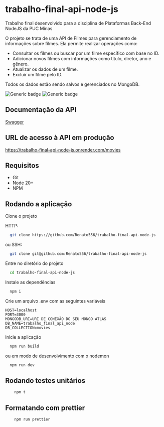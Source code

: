 # trabalho-final-api-node-js

Trabalho final desenvolvido para a disciplina de Plataformas Back-End NodeJS da PUC Minas

O projeto se trata de uma API de Filmes para gerenciamento de informações sobre filmes. Ela permite realizar operações como:

- Consultar os filmes ou buscar por um filme específico com base no ID.
- Adicionar novos filmes com informações como título, diretor, ano e gênero.
- Atualizar os dados de um filme.
- Excluir um filme pelo ID.

Todos os dados estão sendo salvos e gerenciados no MongoDB.

![Generic badge](https://img.shields.io/badge/Node-blue)
![Generic badge](https://img.shields.io/badge/mongodb-green)

## Documentação da API

[Swagger](https://trabalho-final-api-node-js.onrender.com/api-docs)

## URL de acesso à API em produção

https://trabalho-final-api-node-js.onrender.com/movies

## Requisitos

- Git
- Node 20+
- NPM

## Rodando a aplicação

Clone o projeto

HTTP:

```bash
  git clone https://github.com/Renato556/trabalho-final-api-node-js
```

ou SSH:

```bash
  git clone git@github.com:Renato556/trabalho-final-api-node-js
```

Entre no diretório do projeto

```bash
  cd trabalho-final-api-node-js
```

Instale as dependências

```bash
  npm i
```

Crie um arquivo .env com as seguintes variáveis

```text
HOST=localhost
PORT=3000
MONGODB_URI=URI DE CONEXÃO DO SEU MONGO ATLAS
DB_NAME=trabalho_final_api_node
DB_COLLECTION=movies
```

Inicie a aplicação

```bash
  npm run build
```

ou em modo de desenvolvimento com o nodemon

```bash
  npm run dev
```

## Rodando testes unitários

```bash
    npm t
```

## Formatando com prettier

```bash
    npm run prettier
```
